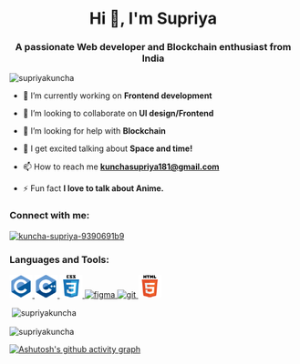 <h1 align="center">Hi 👋, I'm Supriya</h1>
<h3 align="center">A passionate Web developer and Blockchain enthusiast from India</h3>

<p align="left"> <img src="https://komarev.com/ghpvc/?username=supriyakuncha&label=Profile%20views&color=0e75b6&style=flat" alt="supriyakuncha" /> </p>

- 🔭 I’m currently working on **Frontend development**

- 👯 I’m looking to collaborate on **UI design/Frontend**

- 🤝 I’m looking for help with **Blockchain**

- 💬 I get excited talking about **Space and time!**

- 📫 How to reach me **kunchasupriya181@gmail.com**

- ⚡ Fun fact **I love to talk about Anime.**

<h3 align="left">Connect with me:</h3>
<p align="left">
<a href="https://linkedin.com/in/kuncha-supriya-9390691b9" target="blank"><img align="center" src="https://raw.githubusercontent.com/rahuldkjain/github-profile-readme-generator/master/src/images/icons/Social/linked-in-alt.svg" alt="kuncha-supriya-9390691b9" height="30" width="40" /></a>
</p>

<h3 align="left">Languages and Tools:</h3>
<p align="left"> <a href="https://www.cprogramming.com/" target="_blank" rel="noreferrer"> <img src="https://raw.githubusercontent.com/devicons/devicon/master/icons/c/c-original.svg" alt="c" width="40" height="40"/> </a> <a href="https://www.w3schools.com/cpp/" target="_blank" rel="noreferrer"> <img src="https://raw.githubusercontent.com/devicons/devicon/master/icons/cplusplus/cplusplus-original.svg" alt="cplusplus" width="40" height="40"/> </a> <a href="https://www.w3schools.com/css/" target="_blank" rel="noreferrer"> <img src="https://raw.githubusercontent.com/devicons/devicon/master/icons/css3/css3-original-wordmark.svg" alt="css3" width="40" height="40"/> </a> <a href="https://www.figma.com/" target="_blank" rel="noreferrer"> <img src="https://www.vectorlogo.zone/logos/figma/figma-icon.svg" alt="figma" width="40" height="40"/> </a> <a href="https://git-scm.com/" target="_blank" rel="noreferrer"> <img src="https://www.vectorlogo.zone/logos/git-scm/git-scm-icon.svg" alt="git" width="40" height="40"/> </a> <a href="https://www.w3.org/html/" target="_blank" rel="noreferrer"> <img src="https://raw.githubusercontent.com/devicons/devicon/master/icons/html5/html5-original-wordmark.svg" alt="html5" width="40" height="40"/> </a> </p>

<p>&nbsp;<img align="center" src="https://github-readme-stats.vercel.app/api?username=supriyakuncha&show_icons=true&locale=en" alt="supriyakuncha" /></p>

<p><img align="center" src="https://github-readme-streak-stats.herokuapp.com/?user=supriyakuncha&" alt="supriyakuncha" /></p>

[![Ashutosh's github activity graph](https://activity-graph.herokuapp.com/graph?username=SupriyaKuncha&theme=gotham)](https://github.com/SupriyaKuncha/github-readme-activity-graph)
